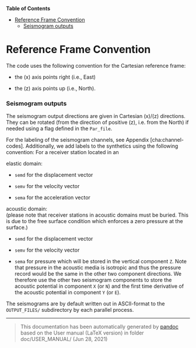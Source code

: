 **Table of Contents**

-   [Reference Frame Convention](#reference-frame-convention)
    -   [Seismogram outputs](#seismogram-outputs)

Reference Frame Convention
==========================

The code uses the following convention for the Cartesian reference frame:

-   the \(x\) axis points right (i.e., East)

-   the \(z\) axis points up (i.e., North).

### Seismogram outputs

The seismogram output directions are given in Cartesian \(x\)/\(z\) directions. They can be rotated (from the direction of positive \(z\), i.e. from the North) if needed using a flag defined in the `Par_file`.

For the labeling of the seismogram channels, see Appendix [cha:channel-codes]. Additionally, we add labels to the synthetics using the following convention: For a receiver station located in an

<span>elastic domain:</span>  
-   `semd` for the displacement vector

-   `semv` for the velocity vector

-   `sema` for the acceleration vector

<span>acoustic domain:</span>  
(please note that receiver stations in acoustic domains must be buried. This is due to the free surface condition which enforces a zero pressure at the surface.)

-   `semd` for the displacement vector

-   `semv` for the velocity vector

-   `sema` for pressure which will be stored in the vertical component `Z`. Note that pressure in the acoustic media is isotropic and thus the pressure record would be the same in the other two component directions. We therefore use the other two seismogram components to store the acoustic potential in component `X` (or `N`) and the first time derivative of the acoustic potential in component `Y` (or `E`).

The seismograms are by default written out in ASCII-format to the `OUTPUT_FILES/` subdirectory by each parallel process.

-----
> This documentation has been automatically generated by [pandoc](http://www.pandoc.org)
> based on the User manual (LaTeX version) in folder doc/USER_MANUAL/
> (Jun 28, 2021)

